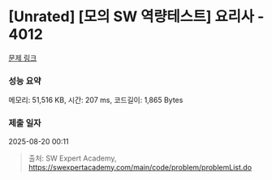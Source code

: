 # [Unrated] [모의 SW 역량테스트] 요리사 - 4012 

[문제 링크](https://swexpertacademy.com/main/code/problem/problemDetail.do?contestProbId=AWIeUtVakTMDFAVH) 

### 성능 요약

메모리: 51,516 KB, 시간: 207 ms, 코드길이: 1,865 Bytes

### 제출 일자

2025-08-20 00:11



> 출처: SW Expert Academy, https://swexpertacademy.com/main/code/problem/problemList.do